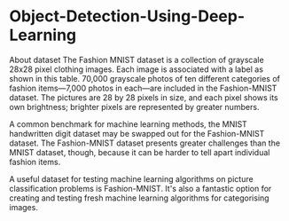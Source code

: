 # Object-Detection-Using-Deep-Learning
About dataset
The Fashion MNIST dataset is a collection of grayscale 28x28 pixel clothing images. Each image is associated with a label as shown in this table.
70,000 grayscale photos of ten different categories of fashion items—7,000 photos in each—are included in the Fashion-MNIST dataset. The pictures are 28 by 28 pixels in size, and each pixel shows its own brightness; brighter pixels are represented by greater numbers.

A common benchmark for machine learning methods, the MNIST handwritten digit dataset may be swapped out for the Fashion-MNIST dataset. The Fashion-MNIST dataset presents greater challenges than the MNIST dataset, though, because it can be harder to tell apart individual fashion items.

A useful dataset for testing machine learning algorithms on picture classification problems is Fashion-MNIST. It's also a fantastic option for creating and testing fresh machine learning algorithms for categorising images.
